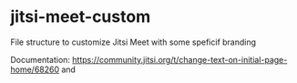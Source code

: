 # jitsi-meet-custom
File structure to customize Jitsi Meet with some speficif branding

Documentation:
https://community.jitsi.org/t/change-text-on-initial-page-home/68260
and 

